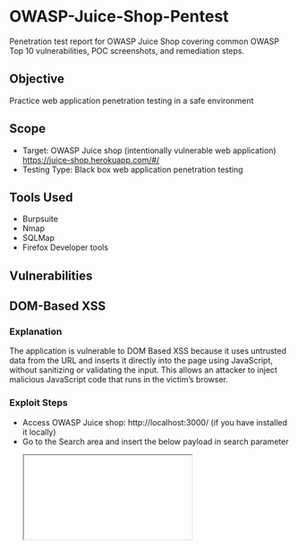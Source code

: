 # OWASP-Juice-Shop-Pentest
Penetration test report for OWASP Juice Shop covering common OWASP Top 10 vulnerabilities, POC screenshots, and remediation steps.

## Objective
Practice web application penetration testing in a safe environment

## Scope
- Target: OWASP Juice shop (intentionally vulnerable web application)
https://juice-shop.herokuapp.com/#/
- Testing Type: Black box web application penetration testing
  
## Tools Used
- Burpsuite
- Nmap
- SQLMap
- Firefox Developer tools

## Vulnerabilities

## DOM-Based XSS

### Explanation
The application is vulnerable to DOM Based XSS because it uses untrusted data from the URL and inserts it directly into the page using JavaScript, without sanitizing or validating the input.
This allows an attacker to inject malicious JavaScript code that runs in the victim’s browser.
###  Exploit Steps
- Access OWASP Juice shop: http://localhost:3000/ (if you have installed it locally)
- Go to the Search area and insert the below payload in search parameter
  <pre><iframe src="javascript:alert(`xss`)"></pre>
- After Inserting this payload as we press Enter our challenge gets completed and a alert box comes on screen with xss written on it.
### POC

<img width="980" height="394" alt="DOM-based XSS" src="https://github.com/user-attachments/assets/211bc256-fd5f-4fcf-baaf-93b2d1f76b0b" />
### Remediations
- Avoid using these when inserting untrusted input into the DOM:
`innerHTML, outerHTML, document.write, eval, setTimeout()` / `setInterval()` with strings, `Element.setAttribute()` with dynamic values like `src`, `href`, etc
Use safer alternatives: Use textContent or innerText to insert plain text safely
- Validate the input: Only allow expected input (like letters, numbers, etc.). Block special characters if not needed.
- Encode data before inserting it: Convert <, >, ', " to safe characters so they don’t run as code.
- Use a Content Security Policy (CSP)

## Missing Encoding
Vulnerability: Missing URL Encoding
Category: Improper Input Validation
Difficulty: ⭐ (Easy)

### Goal
Retrieve and view the photo of Bjoern's cat in "melee combat-mode" on the Photo Wall page.
### What is the vulnerability?
The app fails to properly encode special characters in image file names (like # or emoji). As a result:
The browser misinterprets part of the filename.
The image fails to load.
This is an example of "Missing Encoding" — where user input (like filenames or URLs) is not correctly encoded before use.
### Exploit Steps
- Go to the Photo Wall page.
- You’ll notice that one image is broken (it doesn’t load).
- Open DevTools (F12) → Go to the Network or Elements tab.
- Inspect the image tag (<img src="assets/public/images/uploads/ᓚᘏᗢ-#zatschi-#whoneedsfourlegs-1572600969477.jpg" />) of the broken image.
- The file name contains special characters, like #
- URLs cannot contain raw # characters, as # is used to indicate a fragment identifier in URLs.
- Use a URL encoder tool (https://meyerweb.com/eric/tools/dencoder/) to encode special characters.
- # become %23
- Replace the image tag manually with the encoded version (<img src="assets/public/images/uploads/ᓚᘏᗢ-%23zatschi-%23whoneedsfourlegs-1572600969477.jpg" />)
- Press Enter or paste it into the browser.
- The cat photo now loads successfully.
### POC
<img width="810" height="212" alt="missing encoding 2" src="https://github.com/user-attachments/assets/8587ae7b-6183-445a-af52-cfdc47c81f13" />

<img width="802" height="172" alt="missing encoding3" src="https://github.com/user-attachments/assets/123e86fe-96a3-4c6c-b710-9cc03893bb18" />

<img width="955" height="82" alt="missing encoding solved" src="https://github.com/user-attachments/assets/aa840e1f-9808-4ca2-a3bc-d5f8040b2bfc" />
### Root Cause
- The image URL was not encoded properly, so the browser couldn’t interpret the file path.
- This is a classic case of improper input handling: not encoding special characters before using them in URLs or file paths.
### Remediations
- Always encode special characters (#, &, ?, emoji, etc.) in URLs 
- Use `encodeURIComponent()` in JavaScript.

## 1.SQL Injection Login Bypass
### Explanation
The application is vulnerable to SQL Injection (OWASP Top 10: A03 - Injection). User input is inserted directly into an SQL query without proper validation or escaping. This allows an attacker to modify the query logic by injecting SQL code. In this case, using ' OR 1=1; in the username field makes the condition always true, causing the database to return the first user (usually the administrator), allowing unauthorized login regardless of the password entered.

### Exploit Steps
- Navigate to the login page of juice shop, https://juice-shop.herokuapp.com/#/login
  I tested the login form with the following credentials:
  **Username**: admin'or1=1;
  **Password**: enter any random values
I was successfully logged in as the **admin user** (admin@juice-sh.op), without needing to know the emai and password.
This is a classic **SQL Injection** vulnerability. The injected input modified the SQL query behind the login form to:

### POC
<img width="1004" height="407" alt="SQLI" src="https://github.com/user-attachments/assets/299095fa-a1ef-49a0-8088-c1c4833b3802" />

<img width="1004" height="396" alt="SQLI2" src="https://github.com/user-attachments/assets/cf76954a-8d1d-4236-9310-d59b3c0c5320" />

### Security Impact

- Full admin access without authentication
- Bypass of authorization controls
- High risk if in production: could lead to full data exposure or manipulation
### OWASP Mapping
- A01:2021 – Broken Access Control
- A03:2021 – Injection
### Remediations
- Use parameterized queries
- Use an ORM or query builder: Tools like Sequelize, Hibernate, or Entity Framework automatically protect against SQL injection.
- Validate all user input
- Don’t show detailed error messages
## 1. Accessing Hidden Files via robots.txt and Null Byte Injection in Juice Shop
### Explanation
robots.txt Discovery
While exploring the application, accessed the /robots.txt file: https://juice-shop.herokuapp.com/robots.txt
and saw:
<pre>User-agent: *
Disallow: /ftp</pre>
This told us that the /ftp directory is intentionally hidden from web crawlers.
#### Exploring /ftp
Since /ftp was disallowed, it hinted that there might be something interesting there.
<pre>https://juice-shop.herokuapp.com/ftp</pre>
showed a list of files, including acquisitions.md,eastere.gg,announcement_encrypted.md, legal.md, etc
#### Access restriction on eastere.gg
Attempting to access the file directly:
<pre>https://juice-shop.herokuapp.com/ftp/eastere.gg</pre>
resulted in a 403 Forbidden error with the message:
<pre>Only .md and .pdf files are allowed!</pre>
The application had a security filter restricting access to files by extension, allowing only .md and .pdf files.
#### Bypassing with Null Byte Injection
Using Null Byte Injection — a technique where a special %00 (null byte) character is inserted in the filename, allows bypassing the file extension check.
We accessed:
<pre>https://juice-shop.herokuapp.com/ftp/eastere.gg%2500.md</pre>
where %2500 is the URL-encoded form of %00 (null byte).
This tricks the filter into thinking the filename ends with .md, passing the check, but the system reads it as eastere.gg.

Congratulations, you found the easter egg!
The real easter egg can be found here:
L2d1ci9xcmlmL25lci9mYi9zaGFhbC9ndXJsL3V2cS9uYS9ybmZncmUvcnR0L2p2Z3V2YS9ndXIvcm5mZ3JlL3J0dA==

This base64 string can be decoded to get the next path in the Easter egg hunt.



 ## Connect with Me
 - LinkedIn: https://www.linkedin.com/in/bahjath-nisa-023730265
 - Medium Blog: https://www.medium.com/@nisabahjath

  
